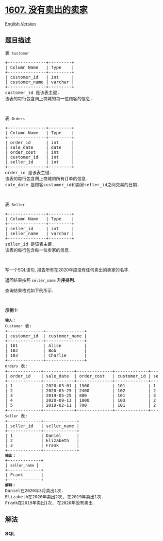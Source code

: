 # [1607. 没有卖出的卖家](https://leetcode.cn/problems/sellers-with-no-sales)

[English Version](/solution/1600-1699/1607.Sellers%20With%20No%20Sales/README_EN.md)

## 题目描述

<!-- 这里写题目描述 -->

<p>表: <code>Customer</code></p>

<pre>
+---------------+---------+
| Column Name   | Type    |
+---------------+---------+
| customer_id   | int     |
| customer_name | varchar |
+---------------+---------+
customer_id 是该表主键.
该表的每行包含网上商城的每一位顾客的信息.
</pre>

<p>&nbsp;</p>

<p>表: <code>Orders</code></p>

<pre>
+---------------+---------+
| Column Name   | Type    |
+---------------+---------+
| order_id      | int     |
| sale_date     | date    |
| order_cost    | int     |
| customer_id   | int     |
| seller_id     | int     |
+---------------+---------+
order_id 是该表主键.
该表的每行包含网上商城的所有订单的信息.
sale_date 是顾客customer_id和卖家seller_id之间交易的日期.
</pre>

<p>&nbsp;</p>

<p>表: <code>Seller</code></p>

<pre>
+---------------+---------+
| Column Name   | Type    |
+---------------+---------+
| seller_id     | int     |
| seller_name   | varchar |
+---------------+---------+
seller_id 是该表主键.
该表的每行包含每一位卖家的信息.
</pre>

<p>&nbsp;</p>

<p>写一个SQL语句,&nbsp;报告所有在2020年度没有任何卖出的卖家的名字.</p>

<p>返回结果按照&nbsp;<code>seller_name</code>&nbsp;<strong>升序排列</strong>.</p>

<p>查询结果格式如下例所示.</p>

<p>&nbsp;</p>

<p><strong>示例 1:</strong></p>

<pre>
<code><strong>输入：</strong>
Customer</code> 表:
+--------------+---------------+
| customer_id  | customer_name |
+--------------+---------------+
| 101          | Alice         |
| 102          | Bob           |
| 103          | Charlie       |
+--------------+---------------+
<code>Orders</code> 表:
+-------------+------------+--------------+-------------+-------------+
| order_id    | sale_date  | order_cost   | customer_id | seller_id   |
+-------------+------------+--------------+-------------+-------------+
| 1           | 2020-03-01 | 1500         | 101         | 1           |
| 2           | 2020-05-25 | 2400         | 102         | 2           |
| 3           | 2019-05-25 | 800          | 101         | 3           |
| 4           | 2020-09-13 | 1000         | 103         | 2           |
| 5           | 2019-02-11 | 700          | 101         | 2           |
+-------------+------------+--------------+-------------+-------------+
<code>Seller</code> 表:
+-------------+-------------+
| seller_id   | seller_name |
+-------------+-------------+
| 1           | Daniel      |
| 2           | Elizabeth   |
| 3           | Frank       |
+-------------+-------------+
<code><strong>输出：</strong></code>
+-------------+
| <code>seller_name </code>|
+-------------+
| Frank       |
+-------------+
<code><strong>解释：</strong></code>
Daniel在2020年3月卖出1次.
Elizabeth在2020年卖出2次, 在2019年卖出1次.
Frank在2019年卖出1次, 在2020年没有卖出.</pre>

## 解法

<!-- 这里可写通用的实现逻辑 -->

<!-- tabs:start -->

### **SQL**

```sql

```

<!-- tabs:end -->

